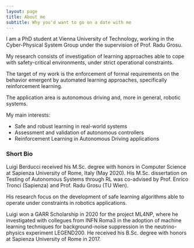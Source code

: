 ```yaml
---
layout: page
title: About me
subtitle: Why you'd want to go on a date with me
---
```


I am a PhD student at Vienna University of Technology,
working in the Cyber-Physical System Group under the supervision of Prof. Radu Grosu.

My research consists of investigation of learning approaches able to
cope with safety-critical environments, under strict operational constraints.

The target of my work is the enforcement of formal requirements on the behavior
emergent by automated learning approaches, specifically reinforcement learning.

The application area is autonomous driving and, more in general, robotic systems.

My main interests:
- Safe and robust learning in real-world systems
- Assessment and validation of autonomous controllers
- Reinforcement Learning in Autonomous Driving applications

### Short Bio
Luigi Berducci received his M.Sc. degree with honors in Computer Science
at Sapienza University of Rome, Italy (May 2020).
His M.Sc. dissertation on Testing of Autonomous Systems through RL
was co-advised by Prof. Enrico Tronci (Sapienza) and Prof. Radu Grosu (TU Wien).

His research focus on the development of safe learning algorithms able to
operate under constraints in robotics applications.

Luigi won a GARR Scholarship in 2020 for the project ML4NP, where he investigated
with collegues from INFN Roma3 in the adoption of machine learning techniques
for background-noise suppression in the neutrino-physics experiment LEGEND200.
He received his B.Sc. degree with honors at Sapienza University of Rome in 2017.
